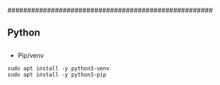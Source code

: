
####################################################
## Python 
## 

- Pip/venv

```{bash}
sudo apt install -y python3-venv
sudo apt install -y python3-pip
```
